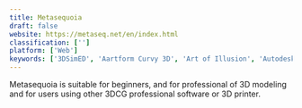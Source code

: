```yaml
---
title: Metasequoia
draft: false 
website: https://metaseq.net/en/index.html
classification: ['']
platform: ['Web']
keywords: ['3DSimED', 'Aartform Curvy 3D', 'Art of Illusion', 'Autodesk 3DS Max', 'Chief Architect Premier', 'Cinema 4D', 'EQUINOX-3D', 'LightWave 3D', 'MODO', 'MagicaVoxel', 'Maya', 'MilkShape 3D', 'Paint 3D', 'PathEngine', 'Realsoft 3D', 'Sculptris', 'SelfCAD', 'Silo', 'SketchUp', 'Substance Designer', 'VRed', 'ZBrush']
---
```

Metasequoia is suitable for beginners, and for professional of 3D modeling and for users using other 3DCG professional software or 3D printer.